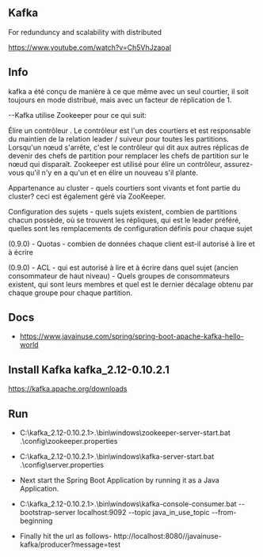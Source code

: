 ## Kafka
For  redunduncy and scalability with distributed

https://www.youtube.com/watch?v=Ch5VhJzaoaI


## Info
 kafka a été conçu de manière à ce que même avec un seul courtier, il soit toujours en mode distribué, mais avec un facteur de réplication de 1.

 --Kafka utilise Zookeeper pour ce qui suit:

Élire un contrôleur . Le contrôleur est l'un des courtiers et est responsable du maintien de la relation leader / suiveur pour toutes les partitions. Lorsqu'un nœud s'arrête, c'est le contrôleur qui dit aux autres réplicas de devenir des chefs de partition pour remplacer les chefs de partition sur le nœud qui disparaît. Zookeeper est utilisé pour élire un contrôleur, assurez-vous qu'il n'y en a qu'un et en élire un nouveau s'il plante.

Appartenance au cluster - quels courtiers sont vivants et font partie du cluster? ceci est également géré via ZooKeeper.

Configuration des sujets - quels sujets existent, combien de partitions chacun possède, où se trouvent les répliques, qui est le leader préféré, quelles sont les remplacements de configuration définis pour chaque sujet

(0.9.0) - Quotas - combien de données chaque client est-il autorisé à lire et à écrire

(0.9.0) - ACL - qui est autorisé à lire et à écrire dans quel sujet (ancien consommateur de haut niveau) - Quels groupes de consommateurs existent, qui sont leurs membres et quel est le dernier décalage obtenu par chaque groupe pour chaque partition.

## Docs
- https://www.javainuse.com/spring/spring-boot-apache-kafka-hello-world


## Install Kafka  kafka_2.12-0.10.2.1

https://kafka.apache.org/downloads

## Run

-  C:\kafka_2.12-0.10.2.1>.\bin\windows\zookeeper-server-start.bat .\config\zookeeper.properties

- C:\kafka_2.12-0.10.2.1>.\bin\windows\kafka-server-start.bat .\config\server.properties

- Next start the Spring Boot Application by running it as a Java Application.

- C:\kafka_2.12-0.10.2.1>.\bin\windows\kafka-console-consumer.bat --bootstrap-server localhost:9092 --topic java_in_use_topic --from-beginning

- Finally hit the url as follows- http://localhost:8080//javainuse-kafka/producer?message=test